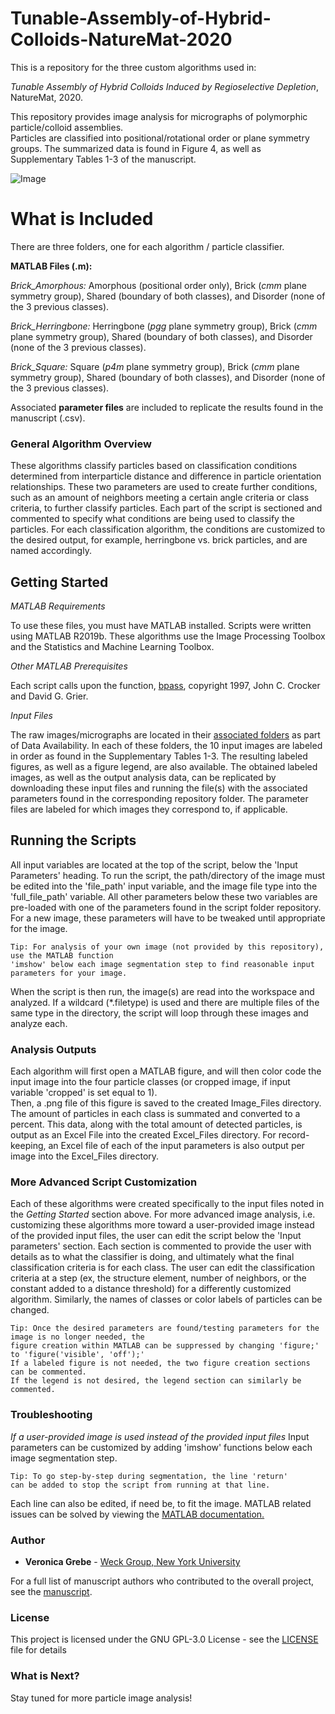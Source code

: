 # Tunable-Assembly-of-Hybrid-Colloids-NatureMat-2020
This is a repository for the three custom algorithms used in: 

*Tunable Assembly of Hybrid Colloids Induced by Regioselective Depletion*, NatureMat, 2020.  

This repository provides image analysis for micrographs of polymorphic particle/colloid assemblies.  
Particles are classified into positional/rotational order or plane symmetry groups.  The summarized data is found in Figure 4, as well as Supplementary Tables 1-3 of the manuscript.

![Image](https://public.boxcloud.com/api/2.0/internal_files/677678131683/versions/719229398883/representations/png_paged_2048x2048/content/1.png?access_token=1!iuzsulTJqLNbNYFimE58aml6W975-OGvIKMIZcWhKfQRSPjOecZP0QHPkcBJ3CkqhhRiIuisVBFfB8i__A2ozfABt7-58uxlLUX4iYgcJdDFx2lWwbO2VcIJJTxtQ20Vlpy-KNv7iEZN0wY2_2yxLyrHIe0E-WRWm_62gpTjkr16mNdH5pB5J_noGfnz9B830kqfXPAbNM1HnHpwfO1Kix3Sf_T80d3KiQyISh38EaMuTSVPFnojwrBxJ1vq3S7dN3ESD8ZDZZDZ3yS7XcZFO_UUP44-TOypgmNWlTpINb-zphHRJD3d4FUYNos4iBlVYJ2OYto7csewu7fVze__33QUw6Y1rSfqYjUMSBNeWkWc7WIsEvYBgvexKT0ZfiWa6ZbXof_MY19gZFTgl2IFxyhLshcGaIs0M2OEOGRGuXp657dqVwbJTRsBIikKPzy0KZy7MhnEutiemARack-utZclc6t6HfXzYOK8TcSukcinAMtttGIBORJ4r_jQ4joKQ24oYgGLI0XaEL7i4DbD1Jb7TrHCo1_ftwT9otjqHw_S8e0RiQS8-T-oT06dmeb50DGd&shared_link=https%3A%2F%2Fnyu.app.box.com%2Fv%2FNM-Regioselective-Depletion&box_client_name=box-content-preview&box_client_version=2.43.0)
# What is Included #
There are three folders, one for each algorithm / particle classifier.


**MATLAB Files (.m):**

*Brick_Amorphous:* Amorphous (positional order only),  Brick (*cmm* plane symmetry group), Shared (boundary of both classes), and Disorder (none of the 3 previous classes).

*Brick_Herringbone:* Herringbone (*pgg* plane symmetry group), Brick (*cmm* plane symmetry group),  Shared (boundary of both classes), and Disorder (none of the 3 previous classes).

*Brick_Square:* Square (*p4m* plane symmetry group), Brick (*cmm* plane symmetry group),  Shared (boundary of both classes), and Disorder (none of the 3 previous classes).


Associated **parameter files** are included to replicate the results found in the manuscript (.csv).

### General Algorithm Overview
These algorithms classify particles based on classification conditions determined from interparticle distance and difference in particle orientation relationships. 
These two parameters are used to create further conditions, such as an amount of neighbors meeting a certain angle criteria or class criteria, to further classify particles.
Each part of the script is sectioned and commented to specify what conditions are being used to classify the particles.  For each classification algorithm,
the conditions are customized to the desired output, for example, herringbone vs. brick particles, and are named accordingly.

## Getting Started
*MATLAB Requirements*

To use these files, you must have MATLAB installed.  Scripts were written using MATLAB R2019b. These algorithms use the Image Processing Toolbox and the Statistics and Machine Learning Toolbox.

*Other MATLAB Prerequisites*

Each script calls upon the function, [bpass](http://www.physics.emory.edu/faculty/weeks/idl/kit/bpass.pro), copyright 1997, John C. Crocker and David G. Grier.

*Input Files*

The raw images/micrographs are located in their [associated folders](https://nyu.app.box.com/v/NM-Regioselective-Depletion/folder/115393668444) as part of Data Availability.
In each of these folders, the 10 input images are labeled in order as found in the Supplementary Tables 1-3.  The resulting labeled figures, as well as a figure legend, are also available.
The obtained labeled images, as well as the output analysis data, can be replicated by downloading these input files and running the file(s) with the associated parameters found in the corresponding repository folder.  The parameter files are labeled for which images they correspond to, if applicable.

## Running the Scripts

All input variables are located at the top of the script, below the 'Input Parameters' heading. 
To run the script, the path/directory of the image must be edited into the 'file_path' input variable, and the image file type into the 'full_file_path' variable. 
All other parameters below these two variables are pre-loaded with one of the parameters found in the script folder repository.  For a new image, these parameters will have to be tweaked until appropriate for the image.
```
Tip: For analysis of your own image (not provided by this repository), use the MATLAB function
'imshow' below each image segmentation step to find reasonable input parameters for your image.
```
When the script is then run, the image(s) are read into the workspace and analyzed.  If a wildcard (*.filetype) is used and there are multiple files of the same type in the directory, the script will loop through these images and analyze each.


### Analysis Outputs
Each algorithm will first open a MATLAB figure, and will then color code the input image into the four particle classes (or cropped image, if input variable 'cropped' is set equal to 1).  
Then, a .png file of this figure is saved to the created Image_Files directory.  The amount of particles in each class is summated and converted to a percent. 
This data, along with the total amount of detected particles, is output as an Excel File into the created Excel_Files directory.
For record-keeping, an Excel file of each of the input parameters is also output per image into the Excel_Files directory.


### More Advanced Script Customization 

Each of these algorithms were created specifically to the input files noted in the *Getting Started* section above.  For more advanced image analysis, 
i.e. customizing these algorithms more toward a user-provided image instead of the provided input files, the user can edit the script
below the 'Input parameters' section.   Each section is commented to provide the user with details as to what the classifier is doing, 
and ultimately what the final classification criteria is for each class.  The user can edit the classification criteria at a step (ex, the structure element, number of neighbors, or the constant 
added to a distance threshold) for a differently customized algorithm.  Similarly, the names of classes or color labels of particles can be changed.
```
Tip: Once the desired parameters are found/testing parameters for the image is no longer needed, the 
figure creation within MATLAB can be suppressed by changing 'figure;' to 'figure('visible', 'off');'
If a labeled figure is not needed, the two figure creation sections can be commented.
If the legend is not desired, the legend section can similarly be commented.
```


### Troubleshooting
*If a user-provided image is used instead of the provided input files*
Input parameters can be customized  by adding 'imshow' functions below each image segmentation step.
```
Tip: To go step-by-step during segmentation, the line 'return'
can be added to stop the script from running at that line. 
```
Each line can also be edited, if need be, to fit the image.
MATLAB related issues can be solved by viewing the [MATLAB documentation.](https://www.mathworks.com/help/index.html)

### Author

* **Veronica Grebe** - [Weck Group, New York University](http://weckresearch.com/home)

For a full list of manuscript authors who contributed to the overall project, see the [manuscript](PLACEHOLDER).

### License

This project is licensed under the GNU GPL-3.0 License - see the [LICENSE](LICENSE) file for details

### What is Next?
Stay tuned for more particle image analysis!
